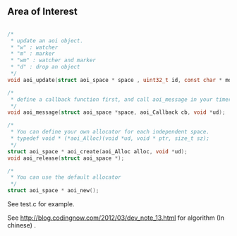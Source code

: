 ## Area of Interest

```C

/* 
 * update an aoi object.
 * "w" : watcher
 * "m" : marker
 * "wm" : watcher and marker
 * "d" : drop an object
 */
void aoi_update(struct aoi_space * space , uint32_t id, const char * mode , float pos[3]);

/*
 * define a callback function first, and call aoi_message in your timer or main loop.
 */
void aoi_message(struct aoi_space *space, aoi_Callback cb, void *ud);

/*
 * You can define your own allocator for each independent space.
 * typedef void * (*aoi_Alloc)(void *ud, void * ptr, size_t sz);
 */
struct aoi_space * aoi_create(aoi_Alloc alloc, void *ud);
void aoi_release(struct aoi_space *);

/*
 * You can use the default allocator
 */
struct aoi_space * aoi_new();

```
See test.c for example.

See http://blog.codingnow.com/2012/03/dev_note_13.html for algorithm (In chinese) .

